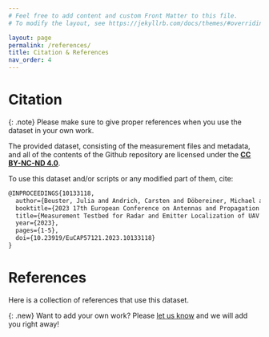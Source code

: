 ```yaml
---
# Feel free to add content and custom Front Matter to this file.
# To modify the layout, see https://jekyllrb.com/docs/themes/#overriding-theme-defaults

layout: page
permalink: /references/
title: Citation & References
nav_order: 4
---
```


# Citation

{: .note}
Please make sure to give proper references when you use the dataset in your own work.


The provided dataset, consisting of the measurement files and metadata, and all of the contents of the Github repository are licensed under the [**CC BY-NC-ND 4.0**](https://creativecommons.org/licenses/by-nc-nd/4.0/legalcode).

To use this dataset and/or scripts or any modified part of them, cite:
```tex
@INPROCEEDINGS{10133118,
  author={Beuster, Julia and Andrich, Carsten and Döbereiner, Michael and Schieler, Steffen and Engelhardt, Maximilian and Schneider, Christian and Thomä, Reiner},
  booktitle={2023 17th European Conference on Antennas and Propagation (EuCAP)}, 
  title={Measurement Testbed for Radar and Emitter Localization of UAV at 3.75 GHz}, 
  year={2023},
  pages={1-5},
  doi={10.23919/EuCAP57121.2023.10133118}
}
```

# References

Here is a collection of references that use this dataset. 

{: .new}
Want to add your own work? Please [let us know](mailto:steffen.schieler@tu-ilmenau.de) and we will add you right away!
